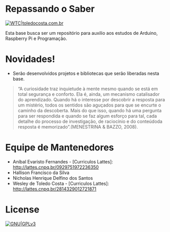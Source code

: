# Repassando o Saber

[![WTC|toledocosta.com.br](Link.png)](http://toledocosta.com.br)

Esta base busca ser um repositório para auxilio aos estudos de Arduino, Raspberry Pi e Programação.

# Novidades!

  - Serão desenvolvidos projetos e bibliotecas que serão liberadas nesta base.

> “A curiosidade traz inquietude à mente mesmo quando se está em total segurança e conforto. Ela é, ainda, um mecanismo catalisador do aprendizado. Quando há o interesse por descobrir a resposta para um mistério, todos os sentidos são aguçados para que se encurte o caminho da descoberta. Mais do que isso, quando há uma pergunta para ser respondida e quando se faz algum esforço para tal, cada detalhe do processo de investigação, de raciocínio e do conteúdoda resposta é memorizado”.(MENESTRINA & BAZZO, 2008).

# Equipe de Mantenedores
- Aníbal Evaristo Fernandes - [Curriculos Lattes]: http://lattes.cnpq.br/0929751972236350
- Hallison Francisco da Silva 
- Nicholas Henrique Delfino dos Santos
- Wesley de Toledo Costa - [Curriculos Lattes]: http://lattes.cnpq.br/2814329012721871


# License

[![GNU|GPLv3](https://www.gnu.org/graphics/gplv3-127x51.png)](https://www.gnu.org/licenses/gpl-3.0.html)
 
